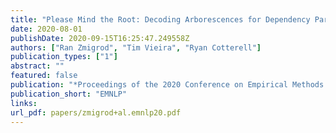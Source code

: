 ```yaml
---
title: "Please Mind the Root: Decoding Arborescences for Dependency Parsing"
date: 2020-08-01
publishDate: 2020-09-15T16:25:47.249558Z
authors: ["Ran Zmigrod", "Tim Vieira", "Ryan Cotterell"]
publication_types: ["1"]
abstract: ""
featured: false
publication: "*Proceedings of the 2020 Conference on Empirical Methods in Natural Language Processing and the 9th International Joint Conference on Natural Language Processing*"
publication_short: "EMNLP"
links:
url_pdf: papers/zmigrod+al.emnlp20.pdf
---
```


